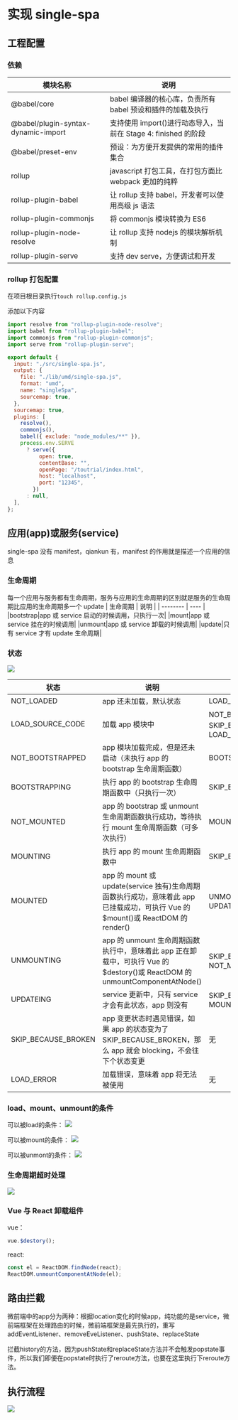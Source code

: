 # 实现 single-spa

## 工程配置

### 依赖

| 模块名称                            | 说明                                                           |
| ----------------------------------- | -------------------------------------------------------------- |
| @babel/core                         | babel 编译器的核心库，负责所有 babel 预设和插件的加载及执行    |
| @babel/plugin-syntax-dynamic-import | 支持使用 import()进行动态导入，当前在 Stage 4: finished 的阶段 |
| @babel/preset-env                   | 预设：为方便开发提供的常用的插件集合                           |
| rollup                              | javascript 打包工具，在打包方面比 webpack 更加的纯粹           |
| rollup-plugin-babel                 | 让 rollup 支持 babel，开发者可以使用高级 js 语法               |
| rollup-plugin-commonjs              | 将 commonjs 模块转换为 ES6                                     |
| rollup-plugin-node-resolve          | 让 rollup 支持 nodejs 的模块解析机制                           |
| rollup-plugin-serve                 | 支持 dev serve，方便调试和开发                                 |

### rollup 打包配置

在项目根目录执行`touch rollup.config.js`

添加以下内容

```javascript
import resolve from "rollup-plugin-node-resolve";
import babel from "rollup-plugin-babel";
import commonjs from "rollup-plugin-commonjs";
import serve from "rollup-plugin-serve";

export default {
  input: "./src/single-spa.js",
  output: {
    file: "./lib/umd/single-spa.js",
    format: "umd",
    name: "singleSpa",
    sourcemap: true,
  },
  sourcemap: true,
  plugins: [
    resolve(),
    commonjs(),
    babel({ exclude: "node_modules/**" }),
    process.env.SERVE
      ? serve({
          open: true,
          contentBase: "",
          openPage: "/toutrial/index.html",
          host: "localhost",
          port: "12345",
        })
      : null,
  ],
};
```

## 应用(app)或服务(service)

single-spa 没有 manifest，qiankun 有，manifest 的作用就是描述一个应用的信息

### 生命周期

每一个应用与服务都有生命周期，服务与应用的生命周期的区别就是服务的生命周期比应用的生命周期多一个 update
| 生命周期 | 说明 |
| -------- | ---- |
|bootstrap|app 或 service 启动的时候调用，只执行一次|
|mount|app 或 service 挂在的时候调用|
|unmount|app 或 service 卸载的时候调用|
|update|只有 service 才有 update 生命周期|

### 状态

<image type="content" src="./images/lifecycle.png" alt-text="lifecycle" />

| 状态                | 说明                                                                                                                            | 下一个状态                                        |
| ------------------- | ------------------------------------------------------------------------------------------------------------------------------- | ------------------------------------------------- |
| NOT_LOADED          | app 还未加载，默认状态                                                                                                          | LOAD_SOURCE_CODE                                  |
| LOAD_SOURCE_CODE    | 加载 app 模块中                                                                                                                 | NOT_BOOTSTRAPPED、SKIP_BECAUSE_BROKEN、LOAD_ERROR |
| NOT_BOOTSTRAPPED    | app 模块加载完成，但是还未启动（未执行 app 的 bootstrap 生命周期函数）                                                          | BOOTSTRAPPING                                     |
| BOOTSTRAPPING       | 执行 app 的 bootstrap 生命周期函数中（只执行一次）                                                                              | SKIP_BECAUSE_BROKEN                               |
| NOT_MOUNTED         | app 的 bootstrap 或 unmount 生命周期函数执行成功，等待执行 mount 生命周期函数（可多次执行）                                     | MOUNTING                                          |
| MOUNTING            | 执行 app 的 mount 生命周期函数中                                                                                                | SKIP_BECAUSE_BROKEN                               |
| MOUNTED             | app 的 mount 或 update(service 独有)生命周期函数执行成功，意味着此 app 已挂载成功，可执行 Vue 的$mount()或 ReactDOM 的 render() | UNMOUNTING、UPDATEING                             |
| UNMOUNTING          | app 的 unmount 生命周期函数执行中，意味着此 app 正在卸载中，可执行 Vue 的$destory()或 ReactDOM 的 unmountComponentAtNode()      | SKIP_BECAUSE_BROKEN、NOT_MOUNTED                  |
| UPDATEING           | service 更新中，只有 service 才会有此状态，app 则没有                                                                           | SKIP_BECAUSE_BROKEN、MOUNTED                      |
| SKIP_BECAUSE_BROKEN | app 变更状态时遇见错误，如果 app 的状态变为了 SKIP_BECAUSE_BROKEN，那么 app 就会 blocking，不会往下个状态变更                   | 无                                                |
| LOAD_ERROR          | 加载错误，意味着 app 将无法被使用                                                                                               | 无                                                |

### load、mount、unmount的条件

可以被load的条件：
<image type="content" src="./images/load-condition.png" alt-text="lifecycle" />

可以被mount的条件：
<image type="content" src="./images/mount-condition.png" alt-text="lifecycle" />

可以被unmont的条件：
<image type="content" src="./images/unmount-condition.png" alt-text="lifecycle" />


### 生命周期超时处理

<image type="content" src="./images/lifecycle-process.png" alt-text="lifecycle" />


### Vue 与 React 卸载组件

vue：

```javascript
vue.$destory();
```

react:

```javascript
const el = ReactDOM.findNode(react);
ReactDOM.unmountComponentAtNode(el);
```

## 路由拦截
微前端中的app分为两种：根据location变化的时候app，纯功能的是service，微前端框架在处理路由的时候，微前端框架是最先执行的，重写addEventListener、removeEveListener、pushState、replaceState

拦截history的方法，因为pushState和replaceState方法并不会触发popstate事件，所以我们即便在popstate时执行了reroute方法，也要在这里执行下reroute方法。

## 执行流程

<image type="content" src="./images/exec-process.png" alt-text="lifecycle" />
